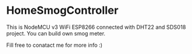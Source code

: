 # HomeSmogController
This is NodeMCU v3 WiFi ESP8266 connected with DHT22 and SDS018 project. You can build own smog meter.

Fill free to conatact me for more info :) 
